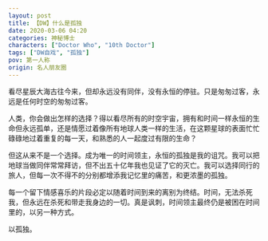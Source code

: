 ```yaml
---
layout: post
title: 【DW】什么是孤独
date: 2020-03-06 04:20
categories: 神秘博士
characters: ["Doctor Who", "10th Doctor"]
tags: ["DW自戏", "孤独"]
pov: 第一人称
origin: 名人朋友圈
---
```


看尽星辰大海古往今来，但却永远没有同伴，没有永恒的停驻。只是匆匆过客，永远是任何时空的匆匆过客。

人类，你会做出怎样的选择？得以看尽所有的时空宇宙，拥有和时间一样永恒的生命但永远孤单，还是情愿过着像所有地球人类一样的生活，在这颗星球的表面忙忙碌碌地过着重复的每一天，和熟悉的人一起度过有限的生命？

但这从来不是一个选择。成为唯一的时间领主，永恒的孤独是我的诅咒。我可以把地球当做同伴常常拜访，但不出五十亿年我也见证了它的灭亡。我可以选择同行的旅人，但每一次不得不的分别都增添我记忆里的痛苦，和更浓墨的孤独。

每一个留下情感喜乐的片段必定以随着时间到来的离别为终结。时间，无法杀死我，但永远在杀死和带走我身边的一切。真是讽刺，时间领主最终仍是被困在时间里的，以另一种方式。

以孤独。
